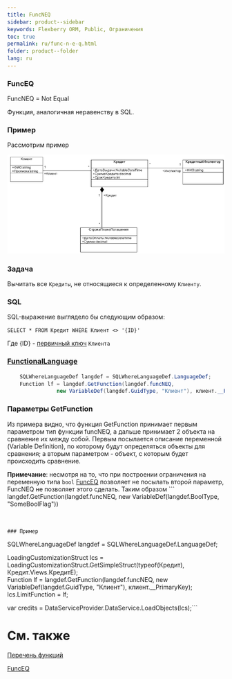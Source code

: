 ```yaml
---
title: FuncNEQ
sidebar: product--sidebar
keywords: Flexberry ORM, Public, Ограничения
toc: true
permalink: ru/func-n-e-q.html
folder: product--folder
lang: ru
---
```


### FuncEQ

FuncNEQ = Not Equal

Функция, аналогичная неравенству в SQL.

### Пример
Рассмотрим пример

![](/images/pages/img/Filters/FilterExDiagram.PNG)

### Задача

Вычитать все `Кредиты`, не относящиеся к определенному `Клиенту`.

### SQL

SQL-выражение выглядело бы следующим образом:

```
SELECT * FROM Кредит WHERE Клиент <> '{ID}'
```
Где {ID} - [первичный ключ](primary-keys-objects.html) `Клиента`


### [FunctionalLanguage](function-list.html)

```cs    Клиент клиент = new Клиент();
	SQLWhereLanguageDef langdef = SQLWhereLanguageDef.LanguageDef;
	Function lf = langdef.GetFunction(langdef.funcNEQ,
				new VariableDef(langdef.GuidType, "Клиент"), клиент.__PrimaryKey);
```


### Параметры GetFunction
Из примера видно, что функция GetFunction принимает первым параметром тип функции funcNEQ, а дальше принимает 2 объекта на сравнение их между собой. Первым посылается описание переменной (Variable Definition), по которому будут определяться объекты для сравнения; а вторым параметром - объект, с которым будет происходить сравнение.

__Примечание__: несмотря на то, что при построении ограничения на переменную типа `bool` [FuncEQ](func-e-q.html) позволяет не посылать второй параметр, FuncNEQ не позволяет этого сделать. Таким образом ```
 langdef.GetFunction(langdef.funcNEQ, new VariableDef(langdef.BoolType, "SomeBoolFlag")) 
``` выдаст ошибку.


### Пример
```
SQLWhereLanguageDef langdef = SQLWhereLanguageDef.LanguageDef;

LoadingCustomizationStruct lcs = LoadingCustomizationStruct.GetSimpleStruct(typeof(Кредит), Кредит.Views.КредитE);	
Function lf = langdef.GetFunction(langdef.funcNEQ, 
new VariableDef(langdef.GuidType, "Клиент"), клиент.__PrimaryKey);
lcs.LimitFunction = lf;

var credits = DataServiceProvider.DataService.LoadObjects(lcs);```


# См. также
[Перечень функций](function-list.html)

[FuncEQ](func-e-q.html)


